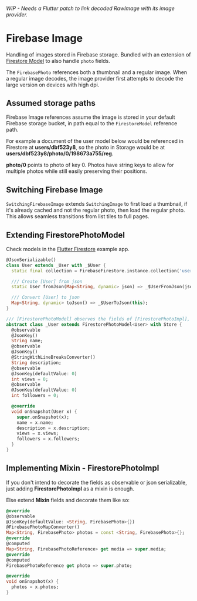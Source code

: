###### WIP - Needs a Flutter patch to link decoded RawImage with its image provider.

# Firebase Image

Handling of images stored in Firebase storage. Bundled with an extension of [Firestore Model](https://github.com/volskaya/firestore_model) to also handle `photo` fields.

The `FirebasePhoto` references both a thumbnail and a regular image. When a regular image decodes, the image provider
first attempts to decode the large version on devices with high dpi.

## Assumed storage paths

Firebase Image references assume the image is stored in your default Firebase storage bucket, in path equal to the `FirestoreModel` reference path.

For example a document of the user model below would be referenced in Firestore at **users/dbf523y8**, so the photo in Storage would be at **users/dbf523y8/photo/0/198673a755/reg**.

**photo/0** points to photo of key 0. Photos have string keys to allow for multiple photos while still easily preserving their positions.

## Switching Firebase Image

`SwitchingFirebaseImage` extends `SwitchingImage` to first load a thumbnail, if it's already cached and not the regular photo, then load the regular photo. This allows seamless transitions from list tiles to full pages.

## Extending FirestorePhotoModel

Check models in the [Flutter Firestore](https://github.com/volskaya/flutter_firestore) example app.

```dart
@JsonSerializable()
class User extends _User with _$User {
  static final collection = FirebaseFirestore.instance.collection('users');

  /// Create [User] from json
  static User fromJson(Map<String, dynamic> json) => _$UserFromJson(json);

  /// Convert [User] to json
  Map<String, dynamic> toJson() => _$UserToJson(this);
}

/// [FirestorePhotoModel] observes the fields of [FirestorePhotoImpl], see next example.
abstract class _User extends FirestorePhotoModel<User> with Store {
  @observable
  @JsonKey()
  String name;
  @observable
  @JsonKey()
  @StringWithLineBreaksConverter()
  String description;
  @observable
  @JsonKey(defaultValue: 0)
  int views = 0;
  @observable
  @JsonKey(defaultValue: 0)
  int followers = 0;

  @override
  void onSnapshot(User x) {
    super.onSnapshot(x);
    name = x.name;
    description = x.description;
    views = x.views;
    followers = x.followers;
  }
}
```

## Implementing Mixin - FirestorePhotoImpl

If you don't intend to decorate the fields as observable or json serializable,
just adding **FirestorePhotoImpl** as a mixin is enough.

Else extend **Mixin** fields and decorate them like so:

```dart
@override
@observable
@JsonKey(defaultValue: <String, FirebasePhoto>{})
@FirebasePhotoMapConverter()
Map<String, FirebasePhoto> photos = const <String, FirebasePhoto>{};
@override
@computed
Map<String, FirebasePhotoReference> get media => super.media;
@override
@computed
FirebasePhotoReference get photo => super.photo;

@override
void onSnapshot(x) {
  photos = x.photos;
}

```
